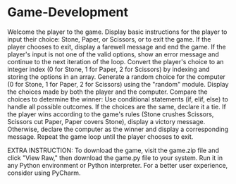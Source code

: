 # Game-Development
Welcome the player to the game.
Display basic instructions for the player to input their choice: Stone, Paper, or Scissors, or to exit the game.
If the player chooses to exit, display a farewell message and end the game.
If the player's input is not one of the valid options, show an error message and continue to the next iteration of the loop.
Convert the player's choice to an integer index (0 for Stone, 1 for Paper, 2 for Scissors) by indexing and storing the options in an array.
Generate a random choice for the computer (0 for Stone, 1 for Paper, 2 for Scissors) using the "random" module.
Display the choices made by both the player and the computer.
Compare the choices to determine the winner:
    Use conditional statements (if, elif, else) to handle all possible outcomes.
    If the choices are the same, declare it a tie.
    If the player wins according to the game's rules (Stone crushes Scissors, Scissors cut Paper, Paper covers Stone), display a victory message.
    Otherwise, declare the computer as the winner and display a corresponding message.
Repeat the game loop until the player chooses to exit.

EXTRA INSTRUCTION: To download the game, visit the game.zip file and click "View Raw," then download the game.py file to your system. Run it in any Python environment or Python interpreter. For a better user experience, consider using PyCharm.
